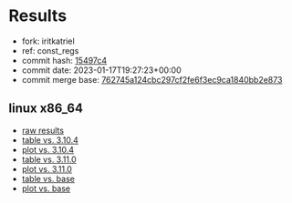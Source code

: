 # Results

- fork: iritkatriel
- ref: const_regs
- commit hash: [15497c4](https://github.com/iritkatriel/cpython/commit/15497c4)
- commit date: 2023-01-17T19:27:23+00:00
- commit merge base: [762745a124cbc297cf2fe6f3ec9ca1840bb2e873](https://github.com/iritkatriel/cpython/commit/762745a124cbc297cf2fe6f3ec9ca1840bb2e873)

## linux x86_64

- [raw results](bm-20230117-linux-x86_64-iritkatriel-const_regs-3.12.0a4%2B-15497c4.json)
- [table vs. 3.10.4](bm-20230117-linux-x86_64-iritkatriel-const_regs-3.12.0a4%2B-15497c4-vs-3.10.4.md)
- [plot vs. 3.10.4](bm-20230117-linux-x86_64-iritkatriel-const_regs-3.12.0a4%2B-15497c4-vs-3.10.4.png)
- [table vs. 3.11.0](bm-20230117-linux-x86_64-iritkatriel-const_regs-3.12.0a4%2B-15497c4-vs-3.11.0.md)
- [plot vs. 3.11.0](bm-20230117-linux-x86_64-iritkatriel-const_regs-3.12.0a4%2B-15497c4-vs-3.11.0.png)
- [table vs. base](bm-20230117-linux-x86_64-iritkatriel-const_regs-3.12.0a4%2B-15497c4-vs-base.md)
- [plot vs. base](bm-20230117-linux-x86_64-iritkatriel-const_regs-3.12.0a4%2B-15497c4-vs-base.png)

